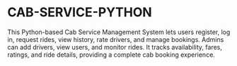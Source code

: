 # CAB-SERVICE-PYTHON
This Python-based Cab Service Management System lets users register, log in, request rides, view history, rate drivers, and manage bookings. Admins can add drivers, view users, and monitor rides. It tracks availability, fares, ratings, and ride details, providing a complete cab booking experience.
